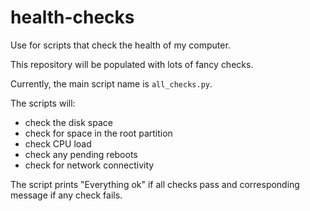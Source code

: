 # health-checks
Use for scripts that check the health of my computer.

This repository will be populated with lots of fancy checks.

Currently, the main script name is `all_checks.py`.

The scripts will:
* check the disk space
* check for space in the root partition
* check CPU load
* check any pending reboots
* check for network connectivity

The script prints "Everything ok" if all checks pass and corresponding message if any check fails.
